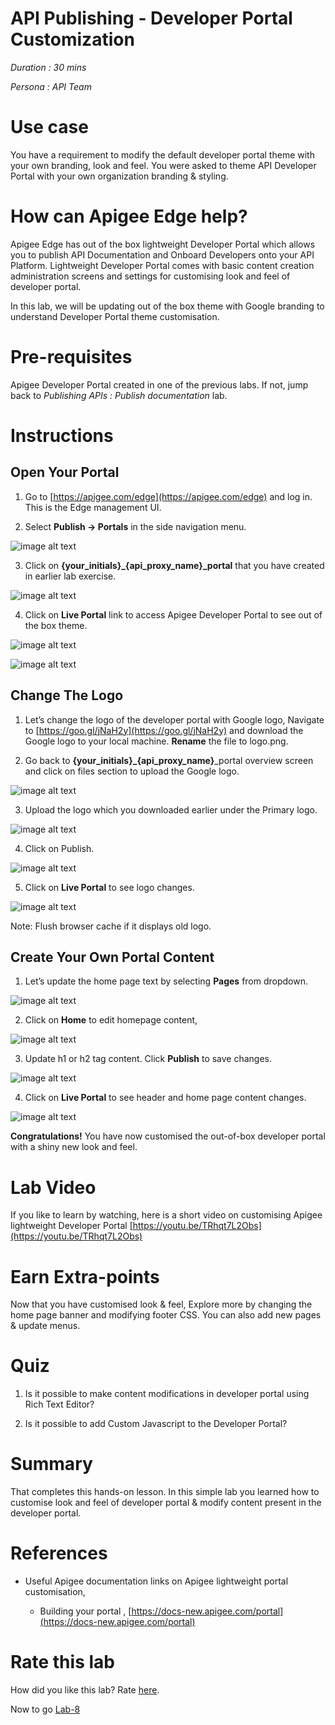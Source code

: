 # API Publishing - Developer Portal Customization 

*Duration : 30 mins*

*Persona : API Team*

# Use case

You have a requirement to modify the default developer portal theme with your own branding, look and feel. You were asked to theme API Developer Portal with your own organization branding & styling.

# How can Apigee Edge help?

Apigee Edge has out of the box lightweight Developer Portal which allows you to publish API Documentation and Onboard Developers onto your API Platform. Lightweight Developer Portal comes with basic content creation administration screens and settings for customising look and feel of developer portal.

In this lab, we will be updating out of the box theme with Google branding to understand Developer Portal theme customisation.

# Pre-requisites

Apigee Developer Portal created in one of the previous labs. If not, jump back to *Publishing APIs : Publish documentation* lab.

# Instructions

## Open Your Portal

1. Go to [https://apigee.com/edge](https://apigee.com/edge) and log in. This is the Edge management UI. 

2. Select **Publish → Portals** in the side navigation menu.

![image alt text](./media/image_0.1.png)

3. Click on **{your_initials}_{api_proxy_name}_portal** that you have created in earlier lab exercise.	

![image alt text](./media/image_1.0.png)

4. Click on **Live Portal** link to access Apigee Developer Portal to see out of the box theme.

![image alt text](./media/image_2.0.png)

![image alt text](./media/image7.1.png)

## Change The Logo

1. Let’s change the logo of the developer portal with Google logo, Navigate to [https://goo.gl/jNaH2y](https://goo.gl/jNaH2y) and download the Google logo to your local machine. **Rename** the file to logo.png.

2. Go back to **{your_initials}_{api_proxy_name}**_portal overview screen and click on files section to upload the Google logo.

![image alt text](./media/image_4.1.png)

3. Upload the logo which you downloaded earlier under the Primary logo. 

![image alt text](./media/image_4.2.png)

4. Click on Publish.

![image alt text](./media/image_4.3.png)

5. Click on **Live Portal** to see logo changes. 

![image alt text](./media/image_8.2.png)

Note: Flush browser cache if it displays old logo.


## Create Your Own Portal Content

1. Let’s update the home page text by selecting **Pages** from dropdown.

![image alt text](./media/image_12.0.png)

2. Click on **Home** to edit homepage content,

![image alt text](./media/image_12.2.png)

3. Update h1 or h2 tag content. Click **Publish** to save changes.

![image alt text](./media/image_14.0.png)

4. Click on **Live Portal** to see header and home page content changes.

![image alt text](./media/image_15.0.png)

**Congratulations!** You have now customised the out-of-box developer portal with a shiny new look and feel.

# Lab Video

If you like to learn by watching, here is a short video on customising Apigee lightweight Developer Portal [https://youtu.be/TRhqt7L2Obs](https://youtu.be/TRhqt7L2Obs)

# Earn Extra-points

Now that you have customised look & feel, Explore more by changing the home page banner and modifying footer CSS. You can also add new pages & update menus.

# Quiz

1. Is it possible to make content modifications in developer portal using Rich Text Editor?

2. Is it possible to add Custom Javascript to the Developer Portal?

# Summary

That completes this hands-on lesson. In this simple lab you learned how to customise look and feel of developer portal & modify content present in the developer portal.

# References

* Useful Apigee documentation links on Apigee lightweight portal customisation,

    * Building your portal , [https://docs-new.apigee.com/portal](https://docs-new.apigee.com/portal)

# Rate this lab

How did you like this lab? Rate [here](https://goo.gl/forms/GvGcxAgV1RTGAV2y1).

Now to go [Lab-8](https://github.com/apigee/devjam3/tree/master/Labs/Core/Lab%208%20Consume%20APIs)

